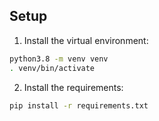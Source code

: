 ## Setup

1. Install the virtual environment:

```sh
python3.8 -m venv venv
. venv/bin/activate
```

2. Install the requirements:

```sh
pip install -r requirements.txt
```

